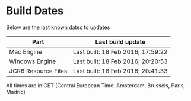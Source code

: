 # Build Dates

Below are the last known dates to updates

Part | Last build update
-----|-----
Mac Engine | Last built: 18 Feb 2016; 17:59:22
Windows Engine | Last built: 18 Feb 2016; 20:20:53
JCR6 Resource Files | Last built: 18 Feb 2016; 20:41:33
All times are in CET (Central European Time: Amsterdam, Brussels, Paris, Madrid)



